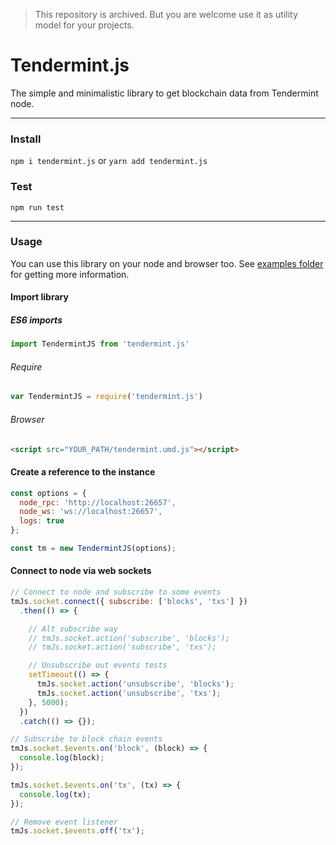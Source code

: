 > This repository is archived. But you are welcome use it as utility model for your projects.

# Tendermint.js
The simple and minimalistic library to get blockchain data from Tendermint node.

---

### Install
`npm i tendermint.js` or `yarn add tendermint.js`

### Test
`npm run test`

---

### Usage
You can use this library on your node and browser too. See [examples folder](https://github.com/cryptoji/Tendermint.js/tree/master/examples) for getting more information.

#### Import library
##### ES6 imports
```javascript
import TendermintJS from 'tendermint.js'
```
###### Require
```javascript
var TendermintJS = require('tendermint.js')
```
###### Browser
```html
<script src="YOUR_PATH/tendermint.umd.js"></script>
```

#### Create a reference to the instance
```javascript
const options = {
  node_rpc: 'http://localhost:26657',
  node_ws: 'ws://localhost:26657',
  logs: true
};

const tm = new TendermintJS(options);
```

#### Connect to node via web sockets
```javascript
// Connect to node and subscribe to some events
tmJs.socket.connect({ subscribe: ['blocks', 'txs'] })
  .then(() => {

    // Alt subscribe way
    // tmJs.socket.action('subscribe', 'blocks');
    // tmJs.socket.action('subscribe', 'txs');

    // Unsubscribe out events tests
    setTimeout(() => {
      tmJs.socket.action('unsubscribe', 'blocks');
      tmJs.socket.action('unsubscribe', 'txs');
    }, 5000);
  })
  .catch(() => {});

// Subscribe to block chain events
tmJs.socket.$events.on('block', (block) => {
  console.log(block);
});

tmJs.socket.$events.on('tx', (tx) => {
  console.log(tx);
});

// Remove event listener
tmJs.socket.$events.off('tx');
```
